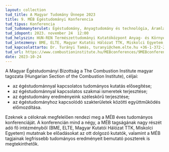 ```yaml
---
layout: collection
tud_title: A Magyar Tudomány Ünnepe 2023
title: 9. MÉB Égéstudományi Konferencia
tud_tipus: Konferencia
tud_tudomanyterulet: Égéstudomány, Anyagtudomány és technológia, Áramlás- és hőtechnika, 
tud_idopont: 2023. november 24  12:00 
tud_helyszin: HUN-REN Természettudományi Kutatóközpont Anyag- és Környezetkémiai Intézet Cím 1117 Budapest, Magyar tudósok körútja 2.
tud_intezmeny: BME, ELTE, Magyar Kutatói Hálózat TTK, Miskolci Egyetem, MTA ÁHTB
tud_kapcsolattarto: Dr. Turányi Tamás, turanyi@chem.elte.hu +36-1-372-2500 /1109 
tud_url: https://www.combustioninstitute.hu/MEBconferences/9MEBconference.html
date: 2023-10-24
---
```

A Magyar Égéstudományi Bizottság a The Combustion Institute magyar tagozata (Hungarian Section of the Combustion Institute), céljai:
- az égéstudománnyal kapcsolatos tudományos kutatás elősegítése;
- az égéstudománnyal kapcsolatos szakmai ismeretek terjesztése;
- az égéstudomány eredményeink széleskörű terjesztése;
- az égéstudományhoz kapcsolódó szakterületek közötti együttműködés előmozdítása.

Ezeknek a céloknak megfelelően rendezi meg a MÉB éves tudományos konferenciáját. A konferencián mind a négy, a MÉB tagságának nagy részét adó fő intézményből (BME, ELTE, Magyar Kutatói Hálózat TTK, Miskolci Egyetem) mutatnak be előadásokat az ott dolgozó kutatók, valamint a MÉB tagjainak legfrissebb tudományos eredményeit bemutató poszterek is megtekinthetők.
